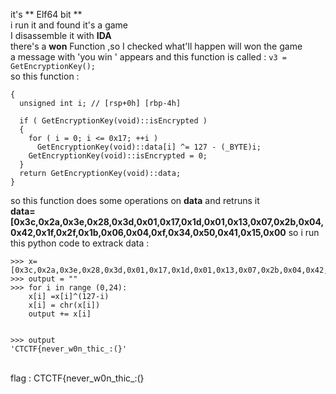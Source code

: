it's ** Elf64 bit **  <br>
i run it and found it's a game <br>
I disassemble it with **IDA**  <br>
there's a **won** Function ,so I checked what'll 
happen will won the game <br>
a message with 'you win ' appears  and this function is called : 
```v3 = GetEncryptionKey();``` <br>
so this function : 
```
{
  unsigned int i; // [rsp+0h] [rbp-4h]

  if ( GetEncryptionKey(void)::isEncrypted )
  {
    for ( i = 0; i <= 0x17; ++i )
      GetEncryptionKey(void)::data[i] ^= 127 - (_BYTE)i;
    GetEncryptionKey(void)::isEncrypted = 0;
  }
  return GetEncryptionKey(void)::data;
}
```
so this function does  some operations on  **data**
and retruns it  
**data=[0x3c,0x2a,0x3e,0x28,0x3d,0x01,0x17,0x1d,0x01,0x13,0x07,0x2b,0x04,0x42,0x1f,0x2f,0x1b,0x06,0x04,0xf,0x34,0x50,0x41,0x15,0x00** 
so i run this python code to extrack data : 
```
>>> x=[0x3c,0x2a,0x3e,0x28,0x3d,0x01,0x17,0x1d,0x01,0x13,0x07,0x2b,0x04,0x42,0x1f,0x2f,0x1b,0x06,0x04,0xf,0x34,0x50,0x41,0x15,0x00]
>>> output = ""
>>> for i in range (0,24):
	x[i] =x[i]^(127-i)
	x[i] = chr(x[i])
	output += x[i]

	
>>> output
'CTCTF{never_w0n_thic_:(}'
```
<br>
flag : CTCTF{never_w0n_thic_:(} 
